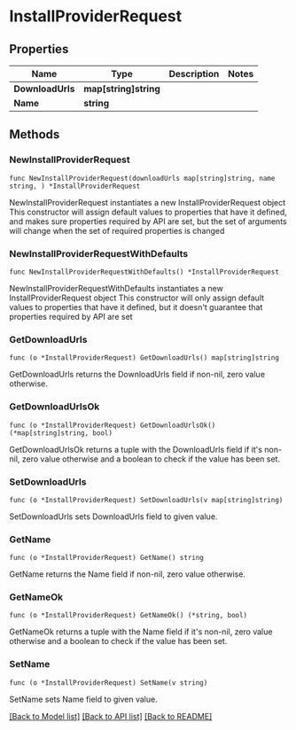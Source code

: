 # InstallProviderRequest

## Properties

Name | Type | Description | Notes
------------ | ------------- | ------------- | -------------
**DownloadUrls** | **map[string]string** |  | 
**Name** | **string** |  | 

## Methods

### NewInstallProviderRequest

`func NewInstallProviderRequest(downloadUrls map[string]string, name string, ) *InstallProviderRequest`

NewInstallProviderRequest instantiates a new InstallProviderRequest object
This constructor will assign default values to properties that have it defined,
and makes sure properties required by API are set, but the set of arguments
will change when the set of required properties is changed

### NewInstallProviderRequestWithDefaults

`func NewInstallProviderRequestWithDefaults() *InstallProviderRequest`

NewInstallProviderRequestWithDefaults instantiates a new InstallProviderRequest object
This constructor will only assign default values to properties that have it defined,
but it doesn't guarantee that properties required by API are set

### GetDownloadUrls

`func (o *InstallProviderRequest) GetDownloadUrls() map[string]string`

GetDownloadUrls returns the DownloadUrls field if non-nil, zero value otherwise.

### GetDownloadUrlsOk

`func (o *InstallProviderRequest) GetDownloadUrlsOk() (*map[string]string, bool)`

GetDownloadUrlsOk returns a tuple with the DownloadUrls field if it's non-nil, zero value otherwise
and a boolean to check if the value has been set.

### SetDownloadUrls

`func (o *InstallProviderRequest) SetDownloadUrls(v map[string]string)`

SetDownloadUrls sets DownloadUrls field to given value.


### GetName

`func (o *InstallProviderRequest) GetName() string`

GetName returns the Name field if non-nil, zero value otherwise.

### GetNameOk

`func (o *InstallProviderRequest) GetNameOk() (*string, bool)`

GetNameOk returns a tuple with the Name field if it's non-nil, zero value otherwise
and a boolean to check if the value has been set.

### SetName

`func (o *InstallProviderRequest) SetName(v string)`

SetName sets Name field to given value.



[[Back to Model list]](../README.md#documentation-for-models) [[Back to API list]](../README.md#documentation-for-api-endpoints) [[Back to README]](../README.md)



